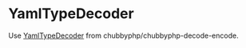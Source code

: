 # YamlTypeDecoder

Use [YamlTypeDecoder][1] from chubbyphp/chubbyphp-decode-encode.

[1]: https://github.com/chubbyphp/chubbyphp-decode-encode/blob/master/doc/Decoder/YamlTypeDecoder.md
